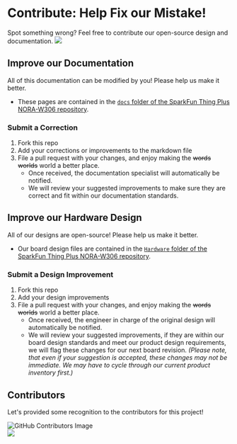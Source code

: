 # Contribute: Help Fix our Mistake!
Spot something wrong? Feel free to contribute our open-source design and documentation. <a href="https://github.com/sparkfun/SparkFun_Thing_Plus_NORA-W306/pulls" alt="Pull Requests"><img src="https://img.shields.io/github/issues-pr/sparkfun/SparkFun_Thing_Plus_NORA-W306.svg" /></a>

## Improve our Documentation
All of this documentation can be modified by you! Please help us make it better.

* These pages are contained in the [`docs` folder of the SparkFun Thing Plus NORA-W306 repository](https://github.com/sparkfun/SparkFun_Thing_Plus_NORA-W306/tree/main/docs).

### Submit a Correction
1. Fork this repo
2. Add your corrections or improvements to the markdown file
3. File a pull request with your changes, and enjoy making the ~~words~~ ~~worlds~~ world a better place.
    * Once received, the documentation specialist will automatically be notified.
    * We will review your suggested improvements to make sure they are correct and fit within our documentation standards.

## Improve our Hardware Design
All of our designs are open-source! Please help us make it better.

* Our board design files are contained in the [`Hardware` folder of the SparkFun Thing Plus NORA-W306 repository](https://github.com/sparkfun/SparkFun_Thing_Plus_NORA-W306/tree/main/Hardware).

### Submit a Design Improvement
1. Fork this repo
2. Add your design improvements
3. File a pull request with your changes, and enjoy making the ~~words~~ ~~worlds~~ world a better place.
    * Once received, the engineer in charge of the original design will automatically be notified.
    * We will review your suggested improvements, if they are within our board design standards and meet our product design requirements, we will flag these changes for our next board revision. *(Please note, that even if your suggestion is accepted, these changes may not be immediate. We may have to cycle through our current product inventory first.)*

## Contributors
Let's provided some recognition to the contributors for this project!

![GitHub Contributors Image](https://contrib.rocks/image?repo=sparkfun/SparkFun_Thing_Plus_NORA-W306)
<br>
<a href="https://github.com/sparkfun/SparkFun_Thing_Plus_NORA-W306/pulls" alt="Pull Requests"><img src="https://img.shields.io/github/contributors/sparkfun/SparkFun_Thing_Plus_NORA-W306.svg" /></a>
